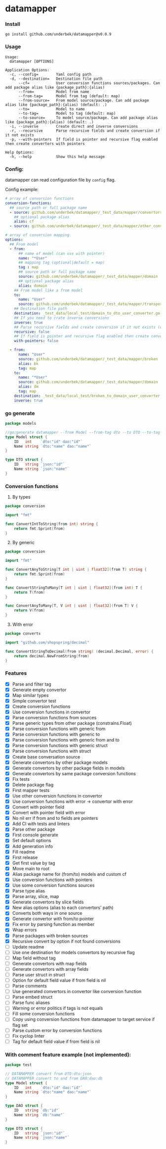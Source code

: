 # datamapper

### Install

```shell
go install github.com/underbek/datamapper@v0.0.9
```

### Usage
```text
Usage:
  datamapper [OPTIONS]

Application Options:
  -c, --config=        Yaml config path
  -d, --destination=   Destination file path
      --cf=            User conversion functions sources/packages. Can add package alias like {package_path}:{alias)
      --from=          Model from name
      --from-tag=      Model from tag (default: map)
      --from-source=   From model source/package. Can add package alias like {package_path}:{alias) (default: .)
      --to=            Model to name
      --to-tag=        Model to tag (default: map)
      --to-source=     To model source/package. Can add package alias like {package_path}:{alias) (default: .)
  -i, --inverse        Create direct and inverse conversions
  -r, --recursive      Parse recursive fields and create conversion if it not exists
  -p, --with-pointers  If field is pointer and recursive flag enabled then create convertors with pointers

Help Options:
  -h, --help           Show this help message
```

### Config:
datamapper can read configuration file by `config` flag.

Config example:
```yaml
# array of conversion functions
conversion-functions:
  ## source path or full package name
  - source: github.com/underbek/datamapper/_test_data/mapper/convertors
    ## optional package alias
    alias: cf
  - source: github.com/underbek/datamapper/_test_data/mapper/other_convertors

# array of conversion mapping
options:
  ## From model
  - from:
      ## name of model (can use with pointer)
      name: "*User"
      ## mapping tag (optional|default = map)
      tag : map
      ## source path or full package name
      source: github.com/underbek/datamapper/_test_data/mapper/domain
      ## optional package alias
      alias: domain
    ## From model like a from model
    to:
      name: "User"
      source: github.com/underbek/datamapper/_test_data/mapper/transport
    ## Destination file path
    destination: _test_data/local_test/domain_to_dto_user_converter.go
    ## If you need to crate inverse conversions
    inverse: true
    ## Parse recursive fields and create conversion if it not exists (default = false)
    recursive: false
    ## If field is pointer and recursive flag enabled then create convertors with pointers (default = false)
    with-pointers: false

  - from:
      name: "User"
      source: github.com/underbek/datamapper/_test_data/mapper/broken
      alias: bk
      tag: map
    to:
      name: "*User"
      source: github.com/underbek/datamapper/_test_data/mapper/domain
      alias: dm
      tag: map
    destination: _test_data/local_test/broken_to_domain_user_converter.go
    inverse: true
```

### go generate

```go
package models

//go:generate datamapper --from Model --from-tag dto --to DTO --to-tag json -d model_dto_converter.go
type Model struct {
	ID   int    `dto:"id" dao:"id"`
	Name string `dto:"name" dao:"name"`
}

type DTO struct {
	ID   string `json:"id"`
	Name string `json:"name"`
}
```

### Conversion functions

1. By types

```go
package conversion

import "fmt"

func ConvertIntToString(from int) string {
	return fmt.Sprint(from)
}
```

2. By generic

```go
package conversion

import "fmt"

func ConvertAnyToString[T int | uint | float32](from T) string {
	return fmt.Sprint(from)
}

func ConvertStringToMany[T int | uint | float32](from int) T {
	return T(from)
}

func ConvertAnyToMany[T, V int | uint | float32](from T) V {
	return V(from)
}
```

3. With error

```go
package converts

import "github.com/shopspring/decimal"

func ConvertStringToDecimal(from string) (decimal.Decimal, error) {
	return decimal.NewFromString(from)
}
```

### Features

* [x] Parse and filter tag
* [x] Generate empty convertor
* [x] Map similar types
* [x] Simple convertor test
* [x] Create conversion functions
* [x] Use conversion functions in convertor
* [x] Parse conversion functions from sources
* [x] Parse generic types from other package (constrains.Float)
* [x] Parse conversion functions with generic from
* [x] Parse conversion functions with generic to
* [x] Parse conversion functions with generic from and to
* [x] Parse conversion functions with generic struct
* [x] Parse conversion functions with struct
* [x] Create base conversation source
* [x] Generate convertors by other package models
* [x] Generate convertors by other package fields in models
* [x] Generate convertors by same package conversion functions
* [x] Fix tests
* [x] Delete package flag
* [x] First mapper tests
* [x] Use other conversion functions in convertor
* [x] Use conversion functions with error -> convertor with error
* [x] Convert with pointer field
* [x] Convert with pointer field with error
* [x] No nil err if from and to fields are pointers
* [x] Add CI with tests and linters
* [x] Parse other package
* [x] First console generate
* [x] Set default options
* [x] Add generation info
* [x] Fill readme
* [x] First release
* [x] Get first value by tag
* [x] Move main to root
* [x] Alias package name for (from/to) models and custom cf
* [x] Use conversion functions with pointers
* [x] Use some conversion functions sources
* [x] Parse type alias
* [x] Parse array, slice, map
* [x] Generate convertors by slice fields
* [x] New alias options (alias to each convertors' path)
* [x] Converts both ways in one source
* [x] Generate convertor with from/to pointer
* [x] Fix error by parsing function as member
* [x] Wrap errors
* [x] Parse packages with broken sources
* [x] Recursive convert by option if not found conversions
* [ ] Update readme
* [ ] Use one destination for models convertors by recursive flag
* [ ] Map field without tag
* [ ] Generate convertors with map fields
* [ ] Generate convertors with array fields
* [ ] Parse user struct in struct
* [ ] Option for default field value if from field is nil
* [ ] Parse comments
* [ ] Use generated convertors in convertor like conversion function
* [ ] Parse embed struct
* [ ] Parse func aliases
* [ ] Warning or error politics if tags is not equals
* [ ] Fill some conversion functions
* [ ] Copy using conversion functions from datamapper to target service if flag set
* [ ] Parse custom error by conversion functions
* [ ] Fix cyclop linter
* [ ] Tag for default field value if from field is nil

### With comment feature example (not implemented):

```go
package test

// DATAMAPPER convert from DTO:dto:json 
// DATAMAPPER convert to and from DAO:dao:db 
type Model struct {
	ID   int    `dto:"id" dao:"id"`
	Name string `dto:"name" dao:"name"`
}

type DAO struct {
	ID   string `db:"id"`
	Name string `db:"name"`
}

type DTO struct {
	ID   string `json:"id"`
	Name string `json:"name"`
}
```
